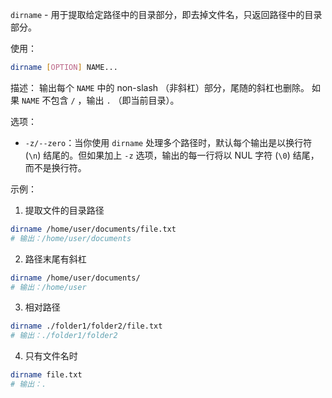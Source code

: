`dirname` - 用于提取给定路径中的目录部分，即去掉文件名，只返回路径中的目录部分。

使用：
```bash
dirname [OPTION] NAME...
```

描述：
输出每个 `NAME` 中的 non-slash （非斜杠）部分，尾随的斜杠也删除。 如果 `NAME` 不包含 `/` ，输出 `.` （即当前目录）。

选项：
- `-z/--zero`：当你使用 `dirname` 处理多个路径时，默认每个输出是以换行符 (`\n`) 结尾的。但如果加上 `-z` 选项，输出的每一行将以 NUL 字符 (`\0`) 结尾，而不是换行符。

示例：
1. 提取文件的目录路径
```bash
dirname /home/user/documents/file.txt
# 输出：/home/user/documents
```

2. 路径末尾有斜杠
```bash
dirname /home/user/documents/
# 输出：/home/user
```

3. 相对路径
```bash
dirname ./folder1/folder2/file.txt
# 输出：./folder1/folder2
```

4. 只有文件名时
```bash
dirname file.txt
# 输出：.
```